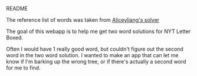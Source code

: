 README

The reference list of words was taken from [Aliceyliang's solver](https://github.com/aliceyliang/letter-boxed-solver/blob/master/README.md?plain=1)

The goal of this webapp is to help me get two word solutions for NYT Letter Boxed.

Often I would have 1 really good word, but couldn't figure out the second word in the two word solution. I wanted to make an app that can let me know if I'm barking up the wrong tree, or if there's actually a second word for me to find.
